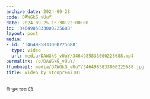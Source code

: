 ```yaml
---
archive_date: 2024-09-28
code: DAWGkG_vUuY
date: 2024-09-25 15:38:22+00:00
id: '3464985833000225688'
layout: post
media:
- id: '3464985833000225688'
  type: video
  url: media/DAWGkG_vUuY/3464985833000225688.mp4
permalink: /p/DAWGkG_vUuY/
thumbnail: media/DAWGkG_vUuY/3464985833000225688.jpg
title: Video by stonpremi101
---
```


কী দুঃখ আহা 😥